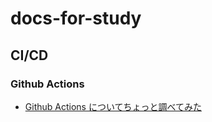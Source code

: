 # docs-for-study

## CI/CD

### Github Actions

- [Github Actions についてちょっと調べてみた](https://github.com/Ryoma0622/docs-for-study/20201130_what-is-gha.html)
